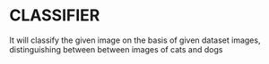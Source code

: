 # CLASSIFIER
It will classify the given image on the basis of given dataset images, distinguishing between between images of cats and dogs
